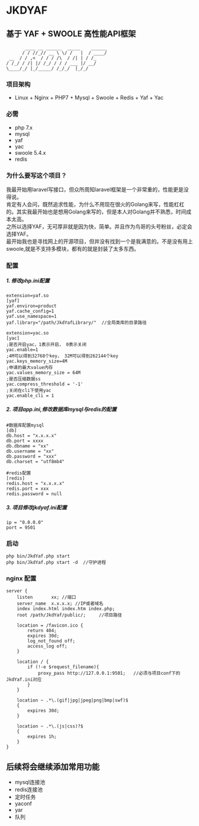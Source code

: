 # JKDYAF

## 基于 YAF + SWOOLE 高性能API框架
           ____ __ ______  _____    ______
          / / //_// __ \ \/ /   |  / ____/
     __  / / ,<  / / / /\  / /| | / /_
    / /_/ / /| |/ /_/ / / / ___ |/ __/
    \____/_/ |_/_____/ /_/_/  |_/_/


### 项目架构
- Linux + Nginx + PHP7 + Mysql + Swoole + Redis + Yaf + Yac

### 必需
- php 7.x
- mysql
- yaf
- yac
- swoole 5.4.x
- redis


### 为什么要写这个项目？
我最开始用laravel写接口，但众所周知laravel框架是一个非常重的，性能更是没得说。   
肯定有人会问，既然追求性能，为什么不用现在很火的Golang来写，性能杠杠的。其实我最开始也是想用Golang来写的，但是本人对Golang并不熟悉，时间成本太高。    
之所以选择YAF，无可厚非就是因为快，简单。并且作为鸟哥的头号粉丝，必定会选择YAF。    
最开始我也是寻找网上的开源项目，但并没有找到一个是我满意的。不是没有用上swoole,就是不支持多模块，都有的就是封装了太多东西。    


### 配置
##### 1. 修改php.ini配置
    extension=yaf.so
    [yaf]   
    yaf.environ=product
    yaf.cache_config=1
    yaf.use_namespace=1
    yaf.library="/path/JkdYafLibrary/"  //全局类库的目录路径
        
    extension=yac.so
    [yac]
    ;是否开启yac，1表示开启， 0表示关闭
    yac.enable=1 
    ;4M可以得到32768个key， 32M可以得到262144个key
    yac.keys_memory_size=4M
    ;申请的最大value内存
    yac.values_memory_size = 64M 
    ;是否压缩数据ss
    yac.compress_threshold = '-1' 
    ;关闭在cli下使用yac
    yac.enable_cli = 1

##### 2. 项目app.ini,修改数据库mysql与redis的配置
    #数据库配置mysql
    [db]
    db.host = "x.x.x.x"
    db.port = xxxx
    db.dbname = "xx"
    db.username = "xx"
    db.password = "xxx"
    db.charset = "utf8mb4"
    
    #redis配置
    [redis]
    redis.host = "x.x.x.x"
    redis.port = xxx
    redis.password = null

##### 3. 项目修改jkdyaf.ini配置
    ip = "0.0.0.0"
    port = 9501

### 启动
    php bin/JkdYaf.php start 
    php bin/JkdYaf.php start -d  //守护进程
    
### nginx 配置
    server {
        listen       xx; //端口
        server_name  x.x.x.x; //IP或者域名
        index index.html index.htm index.php;
        root /path/JkdYaf/public/;     //项目路径
    
        location = /favicon.ico {
            return 404;
            expires 30d;
            log_not_found off;
            access_log off;
        }
    
        location / {
            if (!-e $request_filename){
                proxy_pass http://127.0.0.1:9501;   //必须与项目conf下的JkdYaf.ini对应
            }
        }
    
        location ~ .*\.(gif|jpg|jpeg|png|bmp|swf)$
        {
            expires 30d;
        }
    
        location ~ .*\.(js|css)?$
        {
            expires 1h;
        }
    }
  
    
## 后续将会继续添加常用功能
- mysql连接池
- redis连接池
- 定时任务
- yaconf
- yar
- 队列
